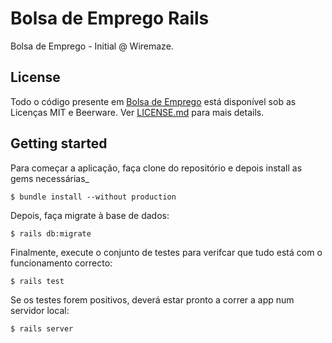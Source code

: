 # Bolsa de Emprego Rails

Bolsa de Emprego - Initial  @ Wiremaze.

## License

Todo o código presente em [Bolsa de Emprego]()
está disponível sob as Licenças MIT e Beerware. Ver
[LICENSE.md](LICENSE.md) para mais details.

## Getting started

Para começar a aplicação, faça clone do repositório e depois install as gems necessárias_

```
$ bundle install --without production
```

Depois, faça migrate à base de dados:

```
$ rails db:migrate
```

Finalmente, execute o conjunto de testes para verifcar que tudo está com o funcionamento correcto:

```
$ rails test
```

Se os testes forem positivos, deverá estar pronto a correr a app num servidor local:

```
$ rails server
```
